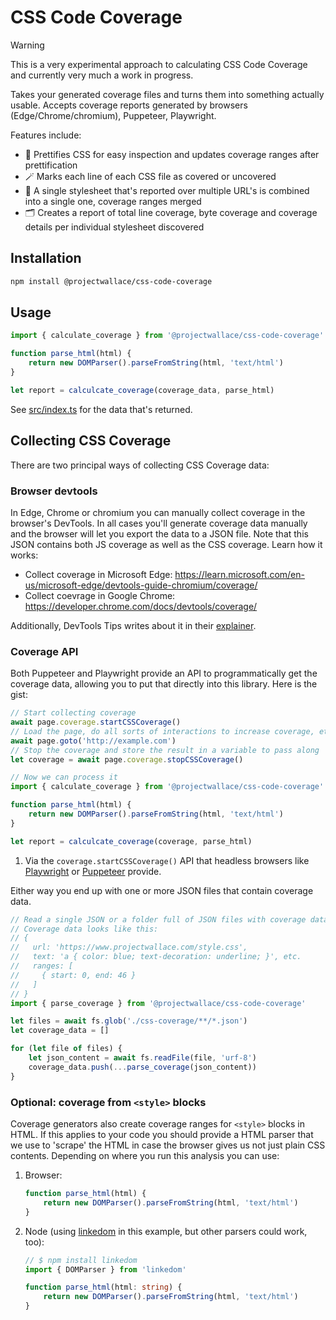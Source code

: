 # CSS Code Coverage

> [!WARNING]
> This is a very experimental approach to calculating CSS Code Coverage and currently very much a work in progress.

Takes your generated coverage files and turns them into something actually usable. Accepts coverage reports generated by browsers (Edge/Chrome/chromium), Puppeteer, Playwright.

Features include:

- 🤩 Prettifies CSS for easy inspection and updates coverage ranges after prettification
- 🪄 Marks each line of each CSS file as covered or uncovered
- 📑 A single stylesheet that's reported over multiple URL's is combined into a single one, coverage ranges merged
- 🗂️ Creates a report of total line coverage, byte coverage and coverage details per individual stylesheet discovered

## Installation

```sh
npm install @projectwallace/css-code-coverage
```

## Usage

```ts
import { calculate_coverage } from '@projectwallace/css-code-coverage'

function parse_html(html) {
	return new DOMParser().parseFromString(html, 'text/html')
}

let report = calculcate_coverage(coverage_data, parse_html)
```

See [src/index.ts](https://github.com/projectwallace/css-code-coverage/blob/main/src/index.ts) for the data that's returned.

## Collecting CSS Coverage

There are two principal ways of collecting CSS Coverage data:

### Browser devtools

In Edge, Chrome or chromium you can manually collect coverage in the browser's DevTools. In all cases you'll generate coverage data manually and the browser will let you export the data to a JSON file. Note that this JSON contains both JS coverage as well as the CSS coverage. Learn how it works:

- Collect coverage in Microsoft Edge: https://learn.microsoft.com/en-us/microsoft-edge/devtools-guide-chromium/coverage/
- Collect coevrage in Google Chrome: https://developer.chrome.com/docs/devtools/coverage/

Additionally, DevTools Tips writes about it in their [explainer](https://devtoolstips.org/tips/en/detect-unused-code/).

### Coverage API

Both Puppeteer and Playwright provide an API to programmatically get the coverage data, allowing you to put that directly into this library. Here is the gist:

```ts
// Start collecting coverage
await page.coverage.startCSSCoverage()
// Load the page, do all sorts of interactions to increase coverage, etc.
await page.goto('http://example.com')
// Stop the coverage and store the result in a variable to pass along
let coverage = await page.coverage.stopCSSCoverage()

// Now we can process it
import { calculate_coverage } from '@projectwallace/css-code-coverage'

function parse_html(html) {
	return new DOMParser().parseFromString(html, 'text/html')
}

let report = calculcate_coverage(coverage, parse_html)
```

1.  Via the `coverage.startCSSCoverage()` API that headless browsers like [Playwright](https://playwright.dev/docs/api/class-coverage#coverage-start-css-coverage) or [Puppeteer](https://pptr.dev/api/puppeteer.coverage.startcsscoverage/) provide.

Either way you end up with one or more JSON files that contain coverage data.

```ts
// Read a single JSON or a folder full of JSON files with coverage data
// Coverage data looks like this:
// {
//   url: 'https://www.projectwallace.com/style.css',
//   text: 'a { color: blue; text-decoration: underline; }', etc.
//   ranges: [
//     { start: 0, end: 46 }
//   ]
// }
import { parse_coverage } from '@projectwallace/css-code-coverage'

let files = await fs.glob('./css-coverage/**/*.json')
let coverage_data = []

for (let file of files) {
	let json_content = await fs.readFile(file, 'urf-8')
	coverage_data.push(...parse_coverage(json_content))
}
```

### Optional: coverage from `<style>` blocks

Coverage generators also create coverage ranges for `<style>` blocks in HTML. If this applies to your code you should provide a HTML parser that we use to 'scrape' the HTML in case the browser gives us not just plain CSS contents. Depending on where you run this analysis you can use:

1.  Browser:
    ```ts
    function parse_html(html) {
    	return new DOMParser().parseFromString(html, 'text/html')
    }
    ```
1.  Node (using [linkedom](https://github.com/WebReflection/linkedom) in this example, but other parsers could work, too):

    ```ts
    // $ npm install linkedom
    import { DOMParser } from 'linkedom'

    function parse_html(html: string) {
    	return new DOMParser().parseFromString(html, 'text/html')
    }
    ```
